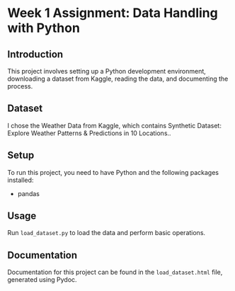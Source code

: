 # Week 1 Assignment: Data Handling with Python

## Introduction
This project involves setting up a Python development environment, downloading a dataset from Kaggle, reading the data, and documenting the process.

## Dataset
I chose the Weather Data from Kaggle, which contains Synthetic Dataset: Explore Weather Patterns & Predictions in 10 Locations..

## Setup
To run this project, you need to have Python and the following packages installed:
- pandas

## Usage
Run `load_dataset.py` to load the data and perform basic operations.

## Documentation
Documentation for this project can be found in the `load_dataset.html` file, generated using Pydoc.

